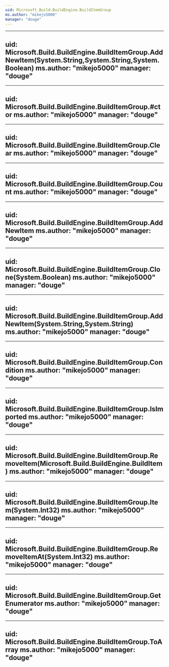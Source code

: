 ```yaml
---
uid: Microsoft.Build.BuildEngine.BuildItemGroup
ms.author: "mikejo5000"
manager: "douge"
---
```


---
uid: Microsoft.Build.BuildEngine.BuildItemGroup.AddNewItem(System.String,System.String,System.Boolean)
ms.author: "mikejo5000"
manager: "douge"
---

---
uid: Microsoft.Build.BuildEngine.BuildItemGroup.#ctor
ms.author: "mikejo5000"
manager: "douge"
---

---
uid: Microsoft.Build.BuildEngine.BuildItemGroup.Clear
ms.author: "mikejo5000"
manager: "douge"
---

---
uid: Microsoft.Build.BuildEngine.BuildItemGroup.Count
ms.author: "mikejo5000"
manager: "douge"
---

---
uid: Microsoft.Build.BuildEngine.BuildItemGroup.AddNewItem
ms.author: "mikejo5000"
manager: "douge"
---

---
uid: Microsoft.Build.BuildEngine.BuildItemGroup.Clone(System.Boolean)
ms.author: "mikejo5000"
manager: "douge"
---

---
uid: Microsoft.Build.BuildEngine.BuildItemGroup.AddNewItem(System.String,System.String)
ms.author: "mikejo5000"
manager: "douge"
---

---
uid: Microsoft.Build.BuildEngine.BuildItemGroup.Condition
ms.author: "mikejo5000"
manager: "douge"
---

---
uid: Microsoft.Build.BuildEngine.BuildItemGroup.IsImported
ms.author: "mikejo5000"
manager: "douge"
---

---
uid: Microsoft.Build.BuildEngine.BuildItemGroup.RemoveItem(Microsoft.Build.BuildEngine.BuildItem)
ms.author: "mikejo5000"
manager: "douge"
---

---
uid: Microsoft.Build.BuildEngine.BuildItemGroup.Item(System.Int32)
ms.author: "mikejo5000"
manager: "douge"
---

---
uid: Microsoft.Build.BuildEngine.BuildItemGroup.RemoveItemAt(System.Int32)
ms.author: "mikejo5000"
manager: "douge"
---

---
uid: Microsoft.Build.BuildEngine.BuildItemGroup.GetEnumerator
ms.author: "mikejo5000"
manager: "douge"
---

---
uid: Microsoft.Build.BuildEngine.BuildItemGroup.ToArray
ms.author: "mikejo5000"
manager: "douge"
---
